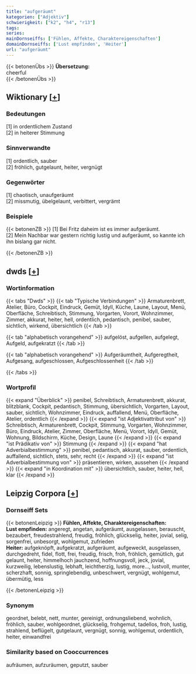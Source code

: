 ```yaml
---
title: "aufgeräumt"
kategorien: ["Adjektiv"]
schwierigkeit: ["k2", "h4", "r13"]
tags:
series:
mainDornseiffs: ['Fühlen, Affekte, Charaktereigenschaften']
domainDornseiffs: ['Lust empfinden', 'Heiter']
url: "aufgeräumt"
---
```


{{< betonenÜbs >}}
**Übersetzung:**  
cheerful  
{{< /betonenÜbs >}}

## Wiktionary [[+](https://de.wiktionary.org/wiki/aufgeräumt)]

### Bedeutungen
[1] in ordentlichem Zustand  
[2] in heiterer Stimmung  

### Sinnverwandte
[1] ordentlich, sauber  
[2] fröhlich, gutgelaunt, heiter, vergnügt  

### Gegenwörter
[1] chaotisch, unaufgeräumt  
[2] missmutig, übelgelaunt, verbittert, vergrämt  

### Beispiele
{{< betonenZB >}}
[1] Bei Fritz daheim ist es immer aufgeräumt.  
[2] Mein Nachbar war gestern richtig lustig und aufgeräumt, so kannte ich ihn bislang gar nicht.  

{{< /betonenZB >}}


## dwds [[+](https://www.dwds.de/wb/aufgeräumt)]

### Wortinformation
{{< tabs "Dwds" >}}
{{< tab "Typische Verbindungen" >}}
Armaturenbrett, Atelier, Büro, Cockpit, Eindruck, Gemüt, Idyll, Küche, Laune, Layout, Menü, Oberfläche, Schreibtisch, Stimmung, Vorgarten, Vorort, Wohnzimmer, Zimmer, akkurat, heiter, hell, ordentlich, pedantisch, penibel, sauber, sichtlich, wirkend, übersichtlich
{{< /tab >}}

{{< tab "alphabetisch vorangehend" >}}
aufgelöst, aufgellen, aufgelegt, Aufgeld, aufgekratzt
{{< /tab >}}

{{< tab "alphabetisch vorangehend" >}}
Aufgeräumtheit, Aufgeregtheit, Aufgesang, aufgeschlossen, Aufgeschlossenheit
{{< /tab >}}

{{< /tabs >}}

### Wortprofil
{{< expand "Überblick" >}} penibel, Schreibtisch, Armaturenbrett, akkurat, blitzblank, Cockpit, pedantisch, Stimmung, übersichtlich, Vorgarten, Layout, sauber, sichtlich, Wohnzimmer, Eindruck, auffallend, Menü, Oberfläche, Atelier, ordentlich {{< /expand >}}
{{< expand "ist Adjektivattribut von" >}} Schreibtisch, Armaturenbrett, Cockpit, Stimmung, Vorgarten, Wohnzimmer, Büro, Eindruck, Atelier, Zimmer, Oberfläche, Menü, Vorort, Idyll, Gemüt, Wohnung, Bildschirm, Küche, Design, Laune {{< /expand >}}
{{< expand "ist Prädikativ von" >}} Stimmung {{< /expand >}}
{{< expand "hat Adverbialbestimmung" >}} penibel, pedantisch, akkurat, sauber, ordentlich, auffallend, sichtlich, stets, sehr, recht {{< /expand >}}
{{< expand "ist Adverbialbestimmung von" >}} präsentieren, wirken, aussehen {{< /expand >}}
{{< expand "in Koordination mit" >}} übersichtlich, sauber, heiter, hell, klar {{< /expand >}}

## Leipzig Corpora [[+](https://corpora.uni-leipzig.de/en/res?word=aufgeräumt&corpusId=deu_newscrawl-public_2018)]

### Dornseiff Sets
{{< betonenLeipzig >}}
**Fühlen, Affekte, Charaktereigenschaften:**  
**Lust empfinden:** angeregt, angetan, aufgeräumt, ausgelassen, berauscht, bezaubert, freudestrahlend, freudig, fröhlich, glückselig, heiter, jovial, selig, sorgenfrei, unbesorgt, wohlgemut, zufrieden  
**Heiter:** aufgeknöpft, aufgekratzt, aufgeräumt, aufgeweckt, ausgelassen, durchgedreht, fidel, flott, frei, freudig, frisch, froh, fröhlich, gemütlich, gut gelaunt, heiter, himmelhoch jauchzend, hoffnungsvoll, jeck, jovial, kurzweilig, lebenslustig, lebhaft, leichtherzig, lustig, more..., lustvoll, munter, scherzhaft, sonnig, springlebendig, unbeschwert, vergnügt, wohlgemut, übermütig, less  

{{< /betonenLeipzig >}}

### Synonym
geordnet, belebt, nett, munter, gereinigt, ordnungsliebend, wohnlich, fröhlich, sauber, wohlgeordnet, glückselig, frohgemut, tadellos, froh, lustig, strahlend, beflügelt, gutgelaunt, vergnügt, sonnig, wohlgemut, ordentlich, heiter, einwandfrei


### Similarity based on Cooccurrences
aufräumen, aufzuräumen, geputzt, sauber

